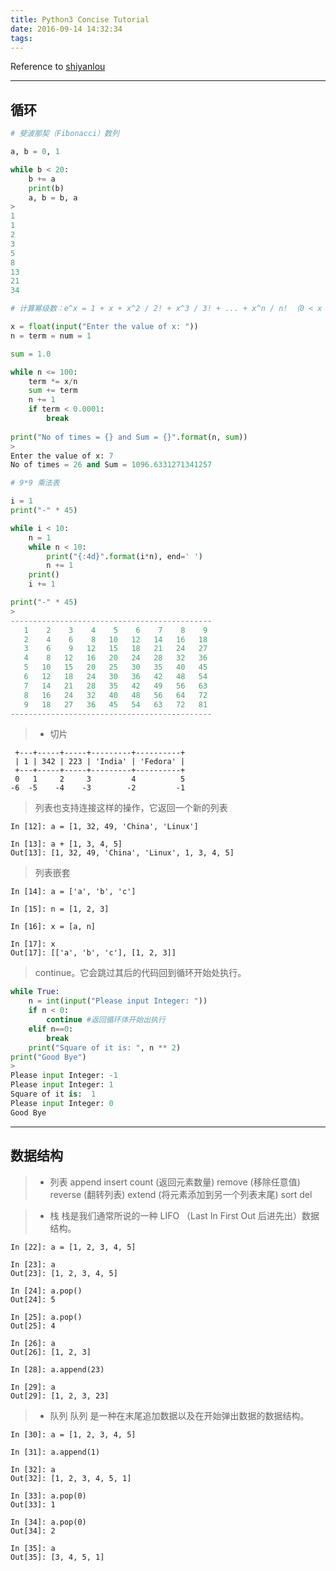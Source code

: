 ```yaml
---
title: Python3 Concise Tutorial
date: 2016-09-14 14:32:34
tags:
---
```


Reference to 
[shiyanlou](https://www.shiyanlou.com/courses/596)

---
## 循环

```python
# 斐波那契（Fibonacci）数列

a, b = 0, 1

while b < 20:
    b += a
    print(b)
    a, b = b, a
> 
1
1
2
3
5
8
13
21
34
```





```python
# 计算幂级数：e^x = 1 + x + x^2 / 2! + x^3 / 3! + ... + x^n / n! （0 < x < 1）

x = float(input("Enter the value of x: "))
n = term = num = 1

sum = 1.0

while n <= 100:
    term *= x/n
    sum += term
    n += 1
    if term < 0.0001:
        break
        
print("No of times = {} and Sum = {}".format(n, sum))
> 
Enter the value of x: 7
No of times = 26 and Sum = 1096.6331271341257
```



```python
# 9*9 乘法表

i = 1
print("-" * 45)

while i < 10:
    n = 1
    while n < 10:
        print("{:4d}".format(i*n), end=' ')
        n += 1
    print()
    i += 1

print("-" * 45)
>
---------------------------------------------
   1    2    3    4    5    6    7    8    9 
   2    4    6    8   10   12   14   16   18 
   3    6    9   12   15   18   21   24   27 
   4    8   12   16   20   24   28   32   36 
   5   10   15   20   25   30   35   40   45 
   6   12   18   24   30   36   42   48   54 
   7   14   21   28   35   42   49   56   63 
   8   16   24   32   40   48   56   64   72 
   9   18   27   36   45   54   63   72   81 
---------------------------------------------
```



> * 切片
```
 +---+-----+-----+---------+----------+
 | 1 | 342 | 223 | 'India' | 'Fedora' |
 +---+-----+-----+---------+----------+
 0   1     2     3         4          5
-6  -5    -4    -3        -2         -1
```

> 列表也支持连接这样的操作，它返回一个新的列表
```
In [12]: a = [1, 32, 49, 'China', 'Linux']

In [13]: a + [1, 3, 4, 5]
Out[13]: [1, 32, 49, 'China', 'Linux', 1, 3, 4, 5]
```


> 列表嵌套
```
In [14]: a = ['a', 'b', 'c']

In [15]: n = [1, 2, 3]

In [16]: x = [a, n]

In [17]: x
Out[17]: [['a', 'b', 'c'], [1, 2, 3]]
```


> continue。它会跳过其后的代码回到循环开始处执行。
```python
while True:
    n = int(input("Please input Integer: "))
    if n < 0:
        continue #返回循环体开始出执行
    elif n==0:
        break
    print("Square of it is: ", n ** 2)
print("Good Bye")
> 
Please input Integer: -1
Please input Integer: 1
Square of it is:  1
Please input Integer: 0
Good Bye
```



---
## 数据结构

> * 列表
> append 
> insert
> count (返回元素数量)
> remove (移除任意值)
> reverse (翻转列表)
> extend (将元素添加到另一个列表末尾)
> sort 
> del

> * 栈
> 栈是我们通常所说的一种 LIFO （Last In First Out 后进先出）数据结构。
```
In [22]: a = [1, 2, 3, 4, 5]

In [23]: a
Out[23]: [1, 2, 3, 4, 5]

In [24]: a.pop()
Out[24]: 5

In [25]: a.pop()
Out[25]: 4

In [26]: a
Out[26]: [1, 2, 3]

In [28]: a.append(23)

In [29]: a
Out[29]: [1, 2, 3, 23]
```

> * 队列
>  队列 是一种在末尾追加数据以及在开始弹出数据的数据结构。
```
In [30]: a = [1, 2, 3, 4, 5]

In [31]: a.append(1)

In [32]: a
Out[32]: [1, 2, 3, 4, 5, 1]

In [33]: a.pop(0)
Out[33]: 1

In [34]: a.pop(0)
Out[34]: 2

In [35]: a
Out[35]: [3, 4, 5, 1]
```


